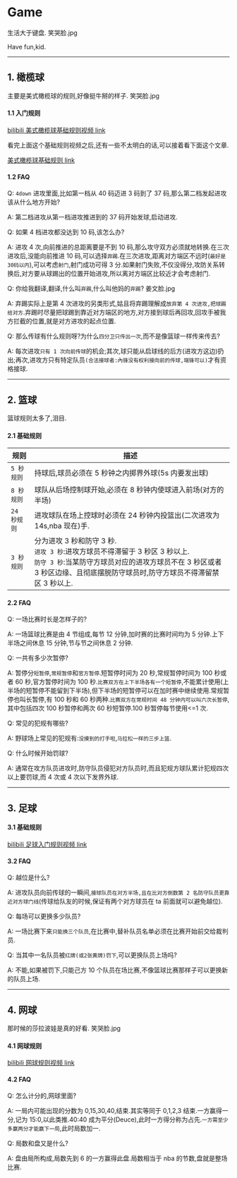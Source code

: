 # Game

生活大于键盘. 笑哭脸.jpg

Have fun,kid.

---

## 1. 橄榄球

主要是美式橄榄球的规则,好像挺牛掰的样子. 笑哭脸.jpg

#### 1.1 入门规则

[bilibili 美式橄榄球基础规则视频 link](https://www.bilibili.com/video/av44610248)

看完上面这个基础规则视频之后,还有一些不太明白的话,可以接着看下面这个文章.

[美式橄榄球基础规则 link](https://baijiahao.baidu.com/s?id=1632388995397732533)

#### 1.2 FAQ

Q: `4down` 进攻里面,比如第一档从 40 码迈进 3 码到了 37 码,那么第二档发起进攻该从什么地方开始?

A: 第二档进攻从第一档进攻推进到的 37 码开始发球,启动进攻.

Q: 如果 4 档进攻都没达到 10 码,该怎么办?

A: 进攻 4 次,向前推进的总距离要是不到 10 码,那么攻守双方必须就地转换.在三次进攻后,没能向前推进 10 码,可以选择`弃踢`.在三次进攻,距离对方端区不远时(`最好是30码以内`),可以考虑`射门`,射门成功可得 3 分.如果射门失败,不仅没得分,攻防关系转换后,对方要从球踢出的位置开始进攻,所以离对方端区比较近才会考虑射门.

Q: 你给我翻译,翻译,什么叫`弃踢`,什么叫他妈的`弃踢`? 姜文脸.jpg

A: 弃踢实际上是第 4 次进攻的另类形式,姑且将弃踢理解成`放弃第 4 次进攻,把球踢给对方`.弃踢时尽量把球踢到靠近对方端区的地方,对方接到球后再回攻,回攻手被我方拦截的位置,就是对方进攻的起点位置.

Q: 那么传球有什么规则呀?为什么`四分卫只传出一次`,而不是像篮球一样传来传去?

A: 每次进攻`只有 1 次向前传球`的机会;其次,球只能从启球线的后方(进攻方这边)扔出;再次,进攻方只有特定队员`(合法接球者:內锋没有权利接向前的传球,端锋可以)`才有资格接球.

---

## 2. 篮球

篮球规则太多了,泪目.

#### 2.1 基础规则

| 规则        | 描述                                                                                                                                                                                                           |
| ----------- | -------------------------------------------------------------------------------------------------------------------------------------------------------------------------------------------------------------- |
| `5 秒规则`  | 持球后,球员必须在 5 秒钟之内掷界外球(5s 内要发出球)                                                                                                                                                            |
| `8 秒规则`  | 球队从后场控制球开始,必须在 8 秒钟内使球进入前场(对方的半场)                                                                                                                                                   |
| `24 秒规则` | 进攻球队在场上控球时必须在 24 秒钟内投篮出(二次进攻为 14s,nba 现在)手.                                                                                                                                         |
| `3 秒规则`  | 分为进攻 3 秒和防守 3 秒.<br>`进攻 3 秒`:进攻方球员不得滞留于 3 秒区 3 秒以上. <br>`防守 3 秒`:当某防守方球员对应的进攻方球员不在 3 秒区或者 3 秒区边缘、且彻底摆脱防守球员时,防守方球员不得滞留禁区 3 秒以上. |

#### 2.2 FAQ

Q: 一场比赛时长是怎样子的?

A: 一场篮球比赛是由 4 节组成,每节 12 分钟,加时赛的比赛时间均为 5 分钟.上下半场之间休息 15 分钟,节与节之间休息 2 分钟.

Q: 一共有多少次暂停?

A: 暂停分`短暂停`,`常规暂停`和`官方暂停`.短暂停时间为 20 秒,常规暂停时间为 100 秒或者 60 秒,官方暂停时间为 100 秒.`比赛双方在上下半场各有一个短暂停`,不能累计使用(上半场的短暂停不能留到下半场),但下半场的短暂停可以在加时赛中继续使用.常规暂停也叫长暂停,有 100 秒和 60 秒两种.`比赛双方在常规时间 48 分钟内可以叫六次长暂停`,其中包括四次 100 秒暂停和两次 60 秒短暂停.100 秒暂停每节使用<=1 次.

Q: 常见的犯规有哪些?

A: 野球场上常见的犯规有:`没摸到的打手啦`,`马拉松一样的三步上篮`.

Q: 什么时候开始罚球?

A: 通常在攻方队员进攻时,防守队员侵犯对方队员时,而且犯规方球队累计犯规四次以上要罚球,而 4 次或 4 次以下发界外球.

---

## 3. 足球

#### 3.1 基础规则

[bilibili 足球入门规则视频 link](https://www.bilibili.com/video/av20500563)

#### 3.2 FAQ

Q: 越位是什么?

A: 进攻队员向前传球的一瞬间,`接球队员在对方半场,且在比对方倒数第 2 名防守队员更靠近对方球门线`(传球给队友的时候,保证有两个对方球员在 ta 前面就可以避免越位).

Q: 每场可以更换多少队员?

A: 一场比赛下来`只能换三个队员`,在比赛中,替补队员名单必须在比赛开始前交给裁判员.

Q: 当其中一名队员被`红牌(或2张黄牌)罚下`,可以更换队员上场吗?

A: 不能,如果被罚下,只能己方 10 个队员在场比赛,不像篮球比赛那样子可以更换新的队员上场.

---

## 4. 网球

那时候的莎拉波娃是真的好看. 笑哭脸.jpg

#### 4.1 网球规则

[bilibili 网球规则视频 link](https://www.bilibili.com/video/av82456106)

#### 4.2 FAQ

Q: 怎么计分的,网球里面?

A: 一局内可能出现的分数为 0,15,30,40,结束.其实等同于 0,1,2,3 结束.一方赢得一分,记为 15:0,以此类推.40:40 成为平分(Deuce),此时一方得分称为占先.`一方需至少多赢两分才能赢下一局`,此时局数加一.

Q: 局数和盘又是什么?

A: 盘由局所构成,局数先到 6 的一方赢得此盘.局数相当于 nba 的节数,盘就是整场比赛.